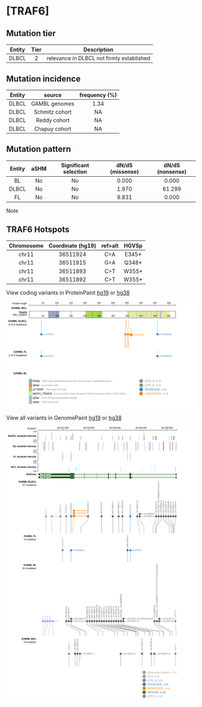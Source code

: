 # [TRAF6]

## Mutation tier

|Entity|Tier|Description                              |
|:------:|:----:|-----------------------------------------|
|DLBCL |2   |relevance in DLBCL not firmly established|
## Mutation incidence

|Entity|source        |frequency (%)|
|:------:|:--------------:|:-------------:|
|DLBCL |GAMBL genomes |1.34         |
|DLBCL |Schmitz cohort|  NA         |
|DLBCL |Reddy cohort  |  NA         |
|DLBCL |Chapuy cohort |  NA         |

## Mutation pattern

|Entity|aSHM|Significant selection|dN/dS (missense)|dN/dS (nonsense)|
|:------:|:----:|:---------------------:|:----------------:|:----------------:|
|BL    |No  |No                   |0.000           | 0.000          |
|DLBCL |No  |No                   |1.970           |61.299          |
|FL    |No  |No                   |9.831           | 0.000          |


> [!NOTE]
 ## TRAF6 Hotspots

| Chromosome |Coordinate (hg19) | ref>alt | HGVSp | 
 | :---:| :---: | :--: | :---: |
| chr11 | 36511924 | C>A | E345* |
| chr11 | 36511915 | G>A | Q348* |
| chr11 | 36511893 | C>T | W355* |
| chr11 | 36511892 | C>T | W355* |

View coding variants in ProteinPaint [hg19](https://www.bcgsc.ca/downloads/morinlab/GAMBL/test/genes/TRAF6_protein.html)  or [hg38](https://www.bcgsc.ca/downloads/morinlab/GAMBL/test/genes/TRAF6_protein_hg38.html)

![image](images/proteinpaint/TRAF6_NM_145803.svg)

View all variants in GenomePaint [hg19](https://www.bcgsc.ca/downloads/morinlab/GAMBL/test/genes/TRAF6.html)  or [hg38](https://www.bcgsc.ca/downloads/morinlab/GAMBL/test/genes/TRAF6_hg38.html)

![image](images/proteinpaint/TRAF6.svg)
